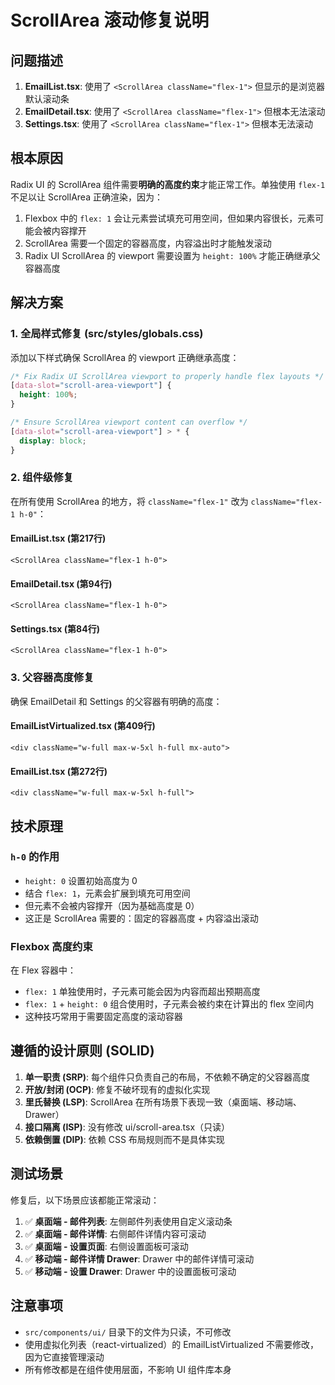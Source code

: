 # ScrollArea 滚动修复说明

## 问题描述

1. **EmailList.tsx**: 使用了 `<ScrollArea className="flex-1">` 但显示的是浏览器默认滚动条
2. **EmailDetail.tsx**: 使用了 `<ScrollArea className="flex-1">` 但根本无法滚动
3. **Settings.tsx**: 使用了 `<ScrollArea className="flex-1">` 但根本无法滚动

## 根本原因

Radix UI 的 ScrollArea 组件需要**明确的高度约束**才能正常工作。单独使用 `flex-1` 不足以让 ScrollArea 正确渲染，因为：

1. Flexbox 中的 `flex: 1` 会让元素尝试填充可用空间，但如果内容很长，元素可能会被内容撑开
2. ScrollArea 需要一个固定的容器高度，内容溢出时才能触发滚动
3. Radix UI ScrollArea 的 viewport 需要设置为 `height: 100%` 才能正确继承父容器高度

## 解决方案

### 1. 全局样式修复 (src/styles/globals.css)

添加以下样式确保 ScrollArea 的 viewport 正确继承高度：

```css
/* Fix Radix UI ScrollArea viewport to properly handle flex layouts */
[data-slot="scroll-area-viewport"] {
  height: 100%;
}

/* Ensure ScrollArea viewport content can overflow */
[data-slot="scroll-area-viewport"] > * {
  display: block;
}
```

### 2. 组件级修复

在所有使用 ScrollArea 的地方，将 `className="flex-1"` 改为 `className="flex-1 h-0"`：

#### EmailList.tsx (第217行)
```tsx
<ScrollArea className="flex-1 h-0">
```

#### EmailDetail.tsx (第94行)
```tsx
<ScrollArea className="flex-1 h-0">
```

#### Settings.tsx (第84行)
```tsx
<ScrollArea className="flex-1 h-0">
```

### 3. 父容器高度修复

确保 EmailDetail 和 Settings 的父容器有明确的高度：

#### EmailListVirtualized.tsx (第409行)
```tsx
<div className="w-full max-w-5xl h-full mx-auto">
```

#### EmailList.tsx (第272行)
```tsx
<div className="w-full max-w-5xl h-full">
```

## 技术原理

### `h-0` 的作用

- `height: 0` 设置初始高度为 0
- 结合 `flex: 1`，元素会扩展到填充可用空间
- 但元素不会被内容撑开（因为基础高度是 0）
- 这正是 ScrollArea 需要的：固定的容器高度 + 内容溢出滚动

### Flexbox 高度约束

在 Flex 容器中：
- `flex: 1` 单独使用时，子元素可能会因为内容而超出预期高度
- `flex: 1` + `height: 0` 组合使用时，子元素会被约束在计算出的 flex 空间内
- 这种技巧常用于需要固定高度的滚动容器

## 遵循的设计原则 (SOLID)

1. **单一职责 (SRP)**: 每个组件只负责自己的布局，不依赖不确定的父容器高度
2. **开放/封闭 (OCP)**: 修复不破坏现有的虚拟化实现
3. **里氏替换 (LSP)**: ScrollArea 在所有场景下表现一致（桌面端、移动端、Drawer）
4. **接口隔离 (ISP)**: 没有修改 ui/scroll-area.tsx（只读）
5. **依赖倒置 (DIP)**: 依赖 CSS 布局规则而不是具体实现

## 测试场景

修复后，以下场景应该都能正常滚动：

1. ✅ **桌面端 - 邮件列表**: 左侧邮件列表使用自定义滚动条
2. ✅ **桌面端 - 邮件详情**: 右侧邮件详情内容可滚动
3. ✅ **桌面端 - 设置页面**: 右侧设置面板可滚动
4. ✅ **移动端 - 邮件详情 Drawer**: Drawer 中的邮件详情可滚动
5. ✅ **移动端 - 设置 Drawer**: Drawer 中的设置面板可滚动

## 注意事项

- `src/components/ui/` 目录下的文件为只读，不可修改
- 使用虚拟化列表（react-virtualized）的 EmailListVirtualized 不需要修改，因为它直接管理滚动
- 所有修改都是在组件使用层面，不影响 UI 组件库本身
